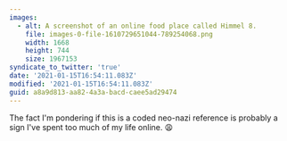 ```yaml
---
images:
  - alt: A screenshot of an online food place called Himmel 8.
    file: images-0-file-1610729651044-789254068.png
    width: 1668
    height: 744
    size: 1967153
syndicate_to_twitter: 'true'
date: '2021-01-15T16:54:11.083Z'
modified: '2021-01-15T16:54:11.083Z'
guid: a8a9d813-aa82-4a3a-bacd-caee5ad29474
---
```

The fact I'm pondering if this is a coded neo-nazi reference is probably a sign I've spent too much of my life online. 😩
